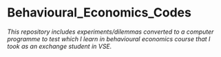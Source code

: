 # Behavioural_Economics_Codes

*This repository includes experiments/dilemmas converted to a computer programme to test which I learn in behavioural economics course that I took as an exchange student in VSE.*

